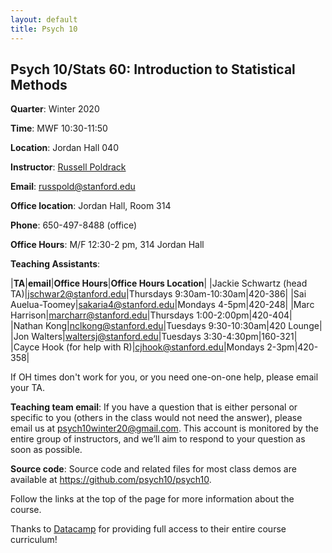 ```yaml
---
layout: default
title: Psych 10
---
```


## Psych 10/Stats 60: Introduction to Statistical Methods

**Quarter**: Winter 2020  

**Time**: MWF 10:30-11:50  

**Location**: Jordan Hall 040  

**Instructor**: [Russell Poldrack](https://profiles.stanford.edu/russell-poldrack)  

**Email**: russpold@stanford.edu  

**Office location**: Jordan Hall, Room 314  

**Phone**: 650-497-8488 (office)  

**Office Hours**: M/F 12:30-2 pm, 314 Jordan Hall

**Teaching Assistants**: 

|**TA**|**email**|**Office Hours**|**Office Hours Location**|
|Jackie Schwartz (head TA)|jschwar2@stanford.edu|Thursdays 9:30am-10:30am|420-386|
|Sai Auelua-Toomey|sakaria4@stanford.edu|Mondays 4-5pm|420-248|
|Marc Harrison|marcharr@stanford.edu|Thursdays 1:00-2:00pm|420-404|
|Nathan Kong|nclkong@stanford.edu|Tuesdays 9:30-10:30am|420 Lounge|
|Jon Walters|waltersj@stanford.edu|Tuesdays 3:30-4:30pm|160-321|
|Cayce Hook (for help with R)|cjhook@stanford.edu|Mondays 2-3pm|420-358|

If OH times don't work for you, or you need one-on-one help, please email your TA.

**Teaching team email**: If you have a question that is either personal or specific to you (others in the class would not need the answer), please email us at psych10winter20@gmail.com. This account is monitored by the entire group of instructors, and we’ll aim to respond to your question as soon as possible.

**Source code**: Source code and related files for most class demos are available at https://github.com/psych10/psych10.

Follow the links at the top of the page for more information about the course.

Thanks to [Datacamp](https://www.datacamp.com/) for providing full access to their entire course curriculum!
